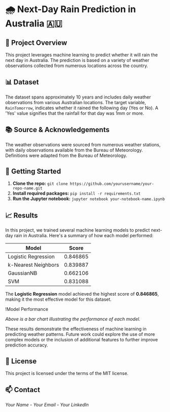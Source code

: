 # 🌧️ Next-Day Rain Prediction in Australia 🇦🇺

## 🎯 Project Overview
This project leverages machine learning to predict whether it will rain the next day in Australia. The prediction is based on a variety of weather observations collected from numerous locations across the country.

## 📊 Dataset
The dataset spans approximately 10 years and includes daily weather observations from various Australian locations. The target variable, `RainTomorrow`, indicates whether it rained the following day (Yes or No). A 'Yes' value signifies that the rainfall for that day was 1mm or more.

## 📚 Source & Acknowledgements
The weather observations were sourced from numerous weather stations, with daily observations available from the Bureau of Meteorology. Definitions were adapted from the Bureau of Meteorology.

## 🚀 Getting Started
1. **Clone the repo:** `git clone https://github.com/yourusername/your-repo-name.git`
2. **Install required packages:** `pip install -r requirements.txt`
3. **Run the Jupyter notebook:** `jupyter notebook your-notebook-name.ipynb`

## 📈 Results
In this project, we trained several machine learning models to predict next-day rain in Australia. Here's a summary of how each model performed:

| Model                 | Score    |
|-----------------------|----------|
| Logistic Regression   | 0.846865 |
| k-Nearest Neighbors   | 0.839887 |
| GaussianNB            | 0.662106 |
| SVM                   | 0.831088 |

The **Logistic Regression** model achieved the highest score of **0.846865**, making it the most effective model for this dataset.

!Model Performance

*Above is a bar chart illustrating the performance of each model.*

These results demonstrate the effectiveness of machine learning in predicting weather patterns. Future work could explore the use of more complex models or the inclusion of additional features to further improve prediction accuracy.

## 📜 License
This project is licensed under the terms of the MIT license.

## 📫 Contact
*Your Name* - *Your Email* - *Your LinkedIn*
